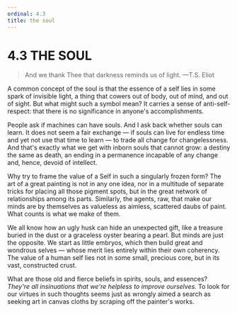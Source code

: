 ```yaml
---
ordinal: 4.3
title: the soul
---
```


# 4.3 THE SOUL

> And we thank Thee that darkness reminds us of light. &mdash;T.S. Eliot

A common concept of the soul is that the essence of a self lies in some spark of invisible light, a thing that cowers out of body, out of mind, and out of sight. But what might such a symbol mean? It carries a sense of anti-self-respect: that there is no significance in anyone's accomplishments.

People ask if machines can have souls. And I ask back whether souls can learn. It does not seem a fair exchange &mdash; if souls can live for endless time and yet not use that time to learn &mdash; to trade all change for changelessness. And that's exactly what we get with inborn souls that cannot grow: a destiny the same as death, an ending in a permanence incapable of any change and, hence, devoid of intellect.

Why try to frame the value of a Self in such a singularly frozen form? The art of a great painting is not in any one idea, nor in a multitude of separate tricks for placing all those pigment spots, but in the great network of relationships among its parts. Similarly, the agents, raw, that make our minds are by themselves as valueless as aimless, scattered daubs of paint. What counts is what we make of them.

We all know how an ugly husk can hide an unexpected gift, like a treasure buried in the dust or a graceless oyster bearing a pearl. But minds are just the opposite. We start as little embryos, which then build great and wondrous selves &mdash; whose merit lies entirely within their own coherency. The value of a human self lies not in some small, precious core, but in its vast, constructed crust.

What are those old and fierce beliefs in spirits, souls, and essences? _They're all insinuations that we're helpless to improve ourselves._ To look for our virtues in such thoughts seems just as wrongly aimed a search as seeking art in canvas cloths by scraping off the painter's works.
